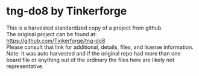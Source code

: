 
# tng-do8 by Tinkerforge  
This is a harvested standardized copy of a project from github.  
The original project can be found at:  
https://github.com/Tinkerforge/tng-do8  
Please consult that link for additional, details, files, and license information.  
Note: It was auto harvested and if the original repo had more than one board file or anything out of the ordinary the files here are likely not representative.  
    